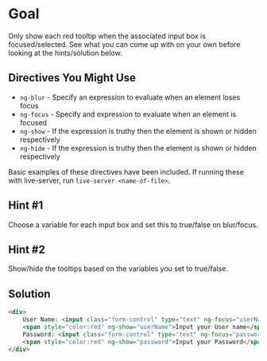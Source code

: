 # Goal
Only show each red tooltip when the associated input box is focused/selected. See what you can come up with on your own before looking at the hints/solution below.

## Directives You Might Use
- `ng-blur` - Specify an expression to evaluate when an element loses focus
- `ng-focus` - Specify and expression to evaluate when an element is focused
- `ng-show` - If the expression is truthy then the element is shown or hidden respectively
- `ng-hide` - If the expression is truthy then the element is shown or hidden respectively

Basic examples of these directives have been included. If running these with live-server, run `live-server <name-of-file>`.

## Hint #1
Choose a variable for each input box and set this to true/false on blur/focus. 

## Hint #2
Show/hide the tooltips based on the variables you set to true/false. 

## Solution
```html
<div>
    User Name: <input class="form-control" type="text" ng-focus="userName=true" ng-blur="userName=false">
    <span style="color:red" ng-show="userName">Input your User name</span><br />
    Password: <input class="form-control" type="text" ng-focus="password=true" ng-blur="password=false">
    <span style="color:red" ng-show="password">Input your Password</span>
</div>
```

